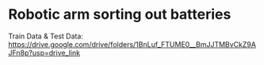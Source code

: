 # Robotic arm sorting out batteries
 
Train Data & Test Data: https://drive.google.com/drive/folders/1BnLuf_FTUME0__BmJJTMBvCkZ9AJFn8p?usp=drive_link
